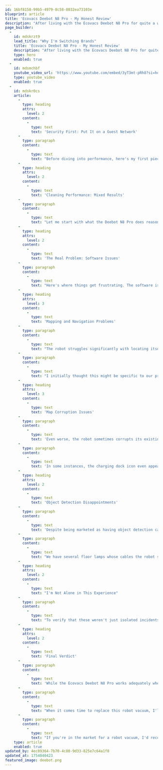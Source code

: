 ```yaml
---
id: 16bf8158-99b5-4979-8c58-8032ea73103e
blueprint: article
title: 'Ecovacs Deebot N8 Pro - My Honest Review'
description: "After living with the Ecovacs Deebot N8 Pro for quite a while now, I felt it was time to share my honest thoughts about this robot vacuum. Spoiler alert: I'm not impressed, and here's why."
page_builder:
  -
    id: mdskrzt9
    lead_title: "Why I'm Switching Brands"
    title: 'Ecovacs Deebot N8 Pro - My Honest Review'
    description: "After living with the Ecovacs Deebot N8 Pro for quite a while now, I felt it was time to share my honest thoughts about this robot vacuum. Spoiler alert: I'm not impressed, and here's why."
    type: hero
    enabled: true
  -
    id: mdsmchbf
    youtube_video_url: 'https://www.youtube.com/embed/3yT3mt-pRh8?si=hdDXJ6i2_NVU1kI3'
    type: youtube_video
    enabled: true
  -
    id: mdskr0cs
    article:
      -
        type: heading
        attrs:
          level: 2
        content:
          -
            type: text
            text: 'Security First: Put It on a Guest Network'
      -
        type: paragraph
        content:
          -
            type: text
            text: "Before diving into performance, here's my first piece of advice: if you decide to get this robot vacuum, make sure to connect it to a guest Wi-Fi network. Most commodity routers have this feature, and it's crucial for keeping the device isolated from your main computers. Like many cloud-based smart home devices, it's better to be safe than sorry when it comes to network security."
      -
        type: heading
        attrs:
          level: 2
        content:
          -
            type: text
            text: 'Cleaning Performance: Mixed Results'
      -
        type: paragraph
        content:
          -
            type: text
            text: "Let me start with what the Deebot N8 Pro does reasonably well. The vacuuming performance is okay – nothing spectacular, but it gets the job done. However, the mopping function leaves much to be desired. It's not great, but honestly, this is pretty much what you'd expect from similar robot vacuums in this price range. Nothing particularly special, but nothing terrible either."
      -
        type: heading
        attrs:
          level: 2
        content:
          -
            type: text
            text: 'The Real Problem: Software Issues'
      -
        type: paragraph
        content:
          -
            type: text
            text: "Here's where things get frustrating. The software is genuinely problematic, and it's the main reason I can't recommend this device."
      -
        type: heading
        attrs:
          level: 3
        content:
          -
            type: text
            text: 'Mapping and Navigation Problems'
      -
        type: paragraph
        content:
          -
            type: text
            text: "The robot struggles significantly with locating itself and maintaining accurate floor maps. Whenever I move it from one floor to another, it fails to recognize the existing floor plan. Instead of using the saved map, it creates an entirely new floor map and starts the mapping process from scratch. This is incredibly annoying and defeats the purpose of having a smart robot that's supposed to learn your home's layout."
      -
        type: paragraph
        content:
          -
            type: text
            text: "I initially thought this might be specific to our previous house, but we've since moved, and the exact same problem persists in our new home. This confirms it's definitely a software issue, not something related to our specific environment."
      -
        type: heading
        attrs:
          level: 3
        content:
          -
            type: text
            text: 'Map Corruption Issues'
      -
        type: paragraph
        content:
          -
            type: text
            text: 'Even worse, the robot sometimes corrupts its existing maps in bizarre ways. It will drive around normally, then suddenly a rotated copy of the map appears overlaid on top of the existing map. When this happens, the robot becomes completely confused and gets lost in its own virtual representation of your home.'
      -
        type: paragraph
        content:
          -
            type: text
            text: 'In some instances, the charging dock icon even appears somewhere outside the house boundaries on the map, which is just plain weird.'
      -
        type: heading
        attrs:
          level: 2
        content:
          -
            type: text
            text: 'Object Detection Disappointments'
      -
        type: paragraph
        content:
          -
            type: text
            text: 'Despite being marketed as having object detection capabilities with its built-in camera, the Deebot N8 Pro regularly gets stuck on obstacles it should theoretically be able to identify and avoid.'
      -
        type: paragraph
        content:
          -
            type: text
            text: "We have several floor lamps whose cables the robot seems to love getting tangled up in. More frustratingly, we have an IKEA chair that sits at just the wrong height – the robot can almost, but not quite, pass underneath it. Instead of recognizing this obstacle and avoiding it, the robot repeatedly attempts to drive under the chair, only to get stuck on the chair's base."
      -
        type: heading
        attrs:
          level: 2
        content:
          -
            type: text
            text: "I'm Not Alone in This Experience"
      -
        type: paragraph
        content:
          -
            type: text
            text: "To verify that these weren't just isolated incidents, I checked the Google Play Store reviews for the Ecovacs app. Sure enough, there are numerous one-star reviews describing the exact same issues I've experienced. This suggests these are widespread problems rather than individual device defects."
      -
        type: heading
        attrs:
          level: 2
        content:
          -
            type: text
            text: 'Final Verdict'
      -
        type: paragraph
        content:
          -
            type: text
            text: 'While the Ecovacs Deebot N8 Pro works adequately when everything goes smoothly, the software issues make it too unreliable for daily use. The constant need to recreate maps, the random map corruption, and the poor object detection significantly outweigh any benefits the device might offer.'
      -
        type: paragraph
        content:
          -
            type: text
            text: "When it comes time to replace this robot vacuum, I'll definitely be looking at different brands. There are too many frustrating quirks and software problems to justify sticking with Ecovacs for my next purchase."
      -
        type: paragraph
        content:
          -
            type: text
            text: "If you're in the market for a robot vacuum, I'd recommend looking elsewhere – your future self will thank you for avoiding these headaches."
    type: article
    enabled: true
updated_by: 4ec89364-7b70-4c80-9d33-825e7c64a1f8
updated_at: 1754040423
featured_image: deebot.png
---
```

